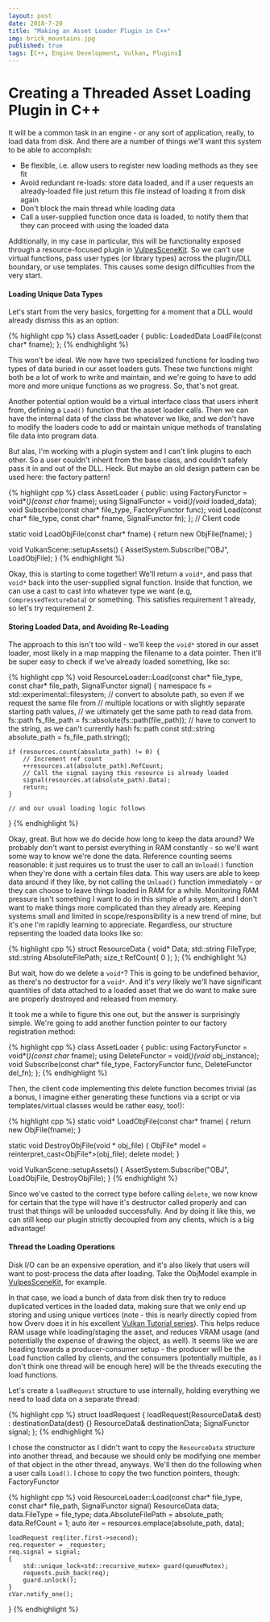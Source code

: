 ```yaml
---
layout: post
date: 2018-7-20
title: "Making an Asset Loader Plugin in C++"
img: brick_mountains.jpg
published: true
tags: [C++, Engine Development, Vulkan, Plugins]
---
```


# Creating a Threaded Asset Loading Plugin in C++

It will be a common task in an engine - or any sort of application, really, to load
data from disk. And there are a number of things we'll want this system to be able to
accomplish:

- Be flexible, i.e. allow users to register new loading methods as they see fit
- Avoid redundant re-loads: store data loaded, and if a user requests an already-loaded
file just return this file instead of loading it from disk again
- Don't block the main thread while loading data
- Call a user-supplied function once data is loaded, to notify them that they can proceed
with using the loaded data

Additionally, in my case in particular, this will be functionality exposed through a resource-focused
plugin in [VulpesSceneKit](https://github.com/fuchstraumer/VulpesSceneKit). So we can't use virtual
functions, pass user types (or library types) across the plugin/DLL boundary, or use templates. This
causes some design difficulties from the very start.

#### Loading Unique Data Types

Let's start from the very basics, forgetting for a moment that a DLL would already dismiss this as an
option:

{% highlight cpp %}
class AssetLoader {
public:
    LoadedData LoadFile(const char* fname);
};
{% endhighlight %}

This won't be ideal. We now have two specialized functions for loading two types of data buried
in our asset loaders guts. These two functions might both be a lot of work to write and maintain,
and we're going to have to add more and more unique functions as we progress. So, that's not great.

Another potential option would be a virtual interface class that users inherit from, defining a `Load()`
function that the asset loader calls. Then we can have the internal data of the class be whatever we
like, and we don't have to modify the loaders code to add or maintain unique methods of translating file
data into program data.

But alas, I'm working with a plugin system and I can't link plugins to each other. So a user couldn't inherit
from the base class, and couldn't safely pass it in and out of the DLL. Heck. But maybe an old design pattern
can be used here: the factory pattern!

{% highlight cpp %}
class AssetLoader {
public:
    using FactoryFunctor = void*(*)(const char* fname);
    using SignalFunctor = void(*)(void* loaded_data);
    void Subscribe(const char* file_type, FactoryFunctor func);
    void Load(const char* file_type, const char* fname, SignalFunctor fn);
};
// Client code 

static void LoadObjFile(const char* fname) {
    return new ObjFile(fname);
}

void VulkanScene::setupAssets() {
    AssetSystem.Subscribe("OBJ", LoadObjFile);
}
{% endhighlight %}

Okay, this is starting to come together! We'll return a `void*`, and pass that `void*` back into the user-supplied
signal function. Inside that function, we can use a cast to cast into whatever type we want (e.g, `CompressedTextureData`)
or something. This satisfies requirement 1 already, so let's try requirement 2.

#### Storing Loaded Data, and Avoiding Re-Loading

The approach to this isn't too wild - we'll keep the `void*` stored in our asset loader, most likely in a map mapping
the filename to a data pointer. Then it'll be super easy to check if we've already loaded something, like so:

{% highlight cpp %}
void ResourceLoader::Load(const char* file_type, const char* file_path, SignalFunctor signal) {
    namespace fs = std::experimental::filesystem;
    // convert to absolute path, so even if we request the same file from
    // multiple locations or with slightly separate starting path values,
    // we ultimately get the same path to read data from.
    fs::path fs_file_path = fs::absolute(fs::path(file_path));
    // have to convert to the string, as we can't currently hash fs::path
    const std::string absolute_path = fs_file_path.string();

    if (resources.count(absolute_path) != 0) {
        // Increment ref count
        ++resources.at(absolute_path).RefCount;
        // Call the signal saying this resource is already loaded
        signal(resources.at(absolute_path).Data);
        return;
    }

    // and our usual loading logic follows
}
{% endhighlight %}

Okay, great. But how we do decide how long to keep the data around? We probably don't want to persist everything in 
RAM constantly - so we'll want some way to know we're done the data. Reference counting seems reasonable: it just 
requires us to trust the user to call an `Unload()` function when they're done with a certain files data. This way 
users are able to keep data around if they like,  by not calling the `Unload()` function immediately - or they can 
choose to leave things loaded in RAM for a while. Monitoring RAM pressure isn't something I want to do in this simple 
of a system, and I don't want to make things more complicated than they already are. Keeping systems small and limited 
in scope/responsibility is a new trend of mine, but it's one I'm rapidly learning to appreciate. Regardless,
our structure repsenting the loaded data looks like so:

{% highlight cpp %}
struct ResourceData {
    void* Data;
    std::string FileType;
    std::string AbsoluteFilePath;
    size_t RefCount{ 0 };
};
{% endhighlight %}

But wait, how do we delete a `void*`? This is going to be undefined behavior, as there's no destructor for a `void*`. And
it's _very_ likely we'll have significant quantities of data attached to a loaded asset that we do want to make sure
are properly destroyed and released from memory.

It took me a while to figure this one out, but the answer is surprisingly simple. We're going to add another function
pointer to our factory registration method:

{% highlight cpp %}
class AssetLoader {
public:
    using FactoryFunctor = void*(*)(const char* fname);
    using DeleteFunctor = void(*)(void* obj_instance);
    void Subscribe(const char* file_type, FactoryFunctor func, DeleteFunctor del_fn);
};
{% endhighlight %}

Then, the client code implementing this delete function becomes trivial (as a bonus, I imagine either generating these functions via a script or
via templates/virtual classes would be rather easy, too!):

{% highlight cpp %}
static void* LoadObjFile(const char* fname) {
    return new ObjFile(fname);
}

static void DestroyObjFile(void * obj_file) {
    ObjFile* model = reinterpret_cast<ObjFile*>(obj_file);
    delete model;
}

void VulkanScene::setupAssets() {
    AssetSystem.Subscribe("OBJ", LoadObjFile, DestroyObjFile);
}
{% endhighlight %}

Since we've casted to the correct type before calling `delete`, we now know for certain that the type will have it's 
destructor called properly and can trust that things will be unloaded successfully. And by doing it like this, we
can still keep our plugin strictly decoupled from any clients, which is a big advantage!

#### Thread the Loading Operations

Disk I/O can be an expensive operation, and it's also likely that users will want to post-process the data after loading.
Take the ObjModel example in [VulpesSceneKit](https://github.com/fuchstraumer/VulpesSceneKit/blob/master/tests/plugin_tests/ResourceContextSceneTest/ObjModel.cpp), for example.

In that case, we load a bunch of data from disk then try to reduce duplicated vertices in the loaded data, making sure 
that we only end up storing and using unique vertices (note - this is nearly directly copied from how Overv does it in
his excellent [Vulkan Tutorial series](https://vulkan-tutorial.com/)). This helps reduce RAM usage while loading/staging the asset,
and reduces VRAM usage (and potentially the expense of drawing the object, as well). It seems like we are heading towards a 
producer-consumer setup - the producer will be the Load function called by clients, and the consumers (potentially
multiple, as I don't think one thread will be enough here) will be the threads executing the load functions.

Let's create a `loadRequest` structure to use internally, holding everything we need to load data on a separate thread:

{% highlight cpp %}
struct loadRequest {
    loadRequest(ResourceData& dest) : destinationData(dest) {}
    ResourceData& destinationData;
    SignalFunctor signal;
};
{% endhighlight %}

I chose the constructor as I didn't want to copy the `ResourceData` structure into another thread, and because we should only
be modifying one member of that object in the other thread, anyways. We'll then do the following when a user calls `Load()`. 
I chose to copy the two function pointers, though: FactoryFunctor 

{% highlight cpp %}
void ResourceLoader::Load(const char* file_type, const char* file_path, SignalFunctor signal)
    ResourceData data;      
    data.FileType = file_type;
    data.AbsoluteFilePath = absolute_path;
    data.RefCount = 1;
    auto iter = resources.emplace(absolute_path, data);

    loadRequest req(iter.first->second);
    req.requester = _requester;
    req.signal = signal;
    {
        std::unique_lock<std::recursive_mutex> guard(queueMutex);
        requests.push_back(req);
        guard.unlock();
    }
    cVar.notify_one();
}
{% endhighlight %}







